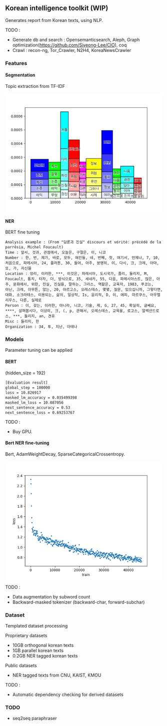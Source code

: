 ## Korean intelligence toolkit (WIP)

Generates report from Korean texts, using NLP. 

TODO : 
* Generate db and search : Opensemanticsearch, Aleph, Graph optimization(https://github.com/Siyeong-Lee/CIO), coq
* Crawl : recon-ng, Tor_Crawler, N2H4, KoreaNewsCrawler

### Features

#### Segmentation

Topic extraction from TF-IDF

![Paragaraph segmentation based on topic](reports/91f7f3f9e675d227740177789ee39e3008b60111_topic_segment.png)


#### NER

BERT fine tuning

```
Analysis example : (From "담론과 진실" discours et vérité: précédé de la parrêsia, Michel Foucault)
Time : 앞서, 것과, 관점에서, 오늘은, 구절은, 이, 니코
Number : 한, 번, 제가, 바로, 모두, 여인들, 네, 번째, 첫, 여기서, 언제나, 7, 10, 처음으로, 파레시아, 24, 플라톤, 30, 들어, 아주, 분명히, 이, 다시, 크, 크레, 아마, 또, 가, 자신을
Location : 앙리, 이러한, ***, 이것은, 파레시아, 도시국가, 졸리, 들리지, M, Foucault, 통치, 타자, 더, 방식으로, 35, 세네카, 55, 다음, 파레시아스트, 많은, 아주, 문화에서, 위한, 진실, 진실을, 말하는, 그리스, 역할은, 교육자, 1983, 푸코는, 
아닌, 크레, 아무튼, 않는, 20, 아르고스, 오레스테스, 몇몇, 질문, 있으십니까, 그렇다면, 대화, 소크라테스, 이용되는, 삶의, 일상적, Is, 윤리적, D, 이, 에피, 마르쿠스, 아우렐리우스, 다른, 실제로
Person : 이, 갖는, 이러한, 아니라, 니코, 기술, 제, G, 27, 45, 확실히, 글쎄요, ****, 살펴봅시다, 이상이, 크, (, p, 관해서, 오레스테스, 교육을, 로고스, 알렉산드로스, ***, 들리지, an, 견유
Misc : 들리지, 한
Organization : 34, 투, 지난, 아테나
```


### Models 
Parameter tuning can be applied

#### BERT
(hidden_size = 192)
```
[Evaluation result]
global_step = 100000
loss = 10.826917
masked_lm_accuracy = 0.035499398
masked_lm_loss = 10.087056
next_sentence_accuracy = 0.53
next_sentence_loss = 0.69253767
```

TODO :
* Buy GPU. 

#### Bert NER fine-tuning

Bert, AdamWeightDecay, SparseCategoricalCrossentropy.

![Training curve](NER_training_loss.png)

TODO : 
* Data augmentation by subword count 
* Backward-masked tokenizer (backward-char, forward-subchar)


### Dataset

Templated dataset processing 

Proprietary datasets 
* 10GB orthogonal korean texts
* 1GB parallel korean texts
* 0.2GB NER tagged korean texts

Public datasets
* NER tagged texts from CNU, KAIST, KMOU 

TODO : 
* Automatic dependency checking for derived datasets

### TODO 
* seq2seq paraphraser

